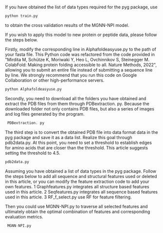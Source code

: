 If you have obtained the list of data types required for the pyg package, use 
```python
python train.py
```
 to obtain the cross validation results of the MGNN-NPI model.

If you wish to apply this model to new protein or peptide data, please follow the steps below.

Firstly, modify the corresponding line in Alphafoldeasyuse.py to the path of your fasta file. This Python code was refactored from the code provided in "Mirdita M, Schütze K, Moriwaki Y, Heo L, Ovchinnikov S, Steinegger M. ColabFold: Making protein folding accessible to all. Nature Methods, 2022", allowing you to submit an entire file instead of submitting a sequence line by line. We strongly recommend that you run this code on Google Collaboration or other high-performance servers.

```python
python Alphafoldeasyuse.py
```

Secondly, you need to download all the folders you have obtained and extract the PDB files from them through PDBextraction. py. Because the downloaded folder not only contains PDB files, but also a series of images and log files generated by the program.

```python
 PDBextraction. py
```

The third step is to convert the obtained PDB file into data format data in the pyg package and save it as a data list. Realize this goal through pdb2data.py. At this point, you need to set a threshold to establish edges for amino acids that are closer than the threshold. This article suggests setting the threshold to 4.5.

```python
pdb2data.py
```

Assuming you have obtained a list of data types in the pyg package.  Follow the steps below to add all sequence and structural features used or deleted in this article, or you can modify the feature extraction code to add your own features.
1 Graphfeatures.py integrates all structure based features used in this article.
2 Seqfeatures.py integrates all sequence based features used in this article.
3 RF_f_select.py use RF for feature filtering.

Then you could use MGNN-NPI.py to traverse all selected features and ultimately obtain the optimal combination of features and corresponding evaluation metrics.

```python
 MGNN-NPI.py
```
